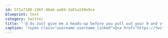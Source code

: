 ```yaml
---
id: 5f1a7180-196f-40a6-aa04-3a01a249e9ce
blueprint: text
category: twitter
title: "'@_ds Just give me a heads-up before you pull out your 9 and start busting caps"
caption: '<span class="username username_linked">@<a href="https://twitter.com/_ds" title="Dustin Senos">_ds</a></span> Just give me a heads-up before you pull out your 9 and start busting caps'
---
```

